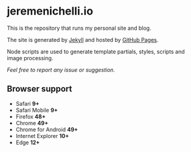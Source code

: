 # jeremenichelli.io

This is the repository that runs my personal site and blog.

The site is generated by [Jekyll][1] and hosted by [GitHub Pages][2].

Node scripts are used to generate template partials, styles, scripts and image processing.

_Feel free to report any issue or suggestion._

## Browser support

- Safari **9+**
- Safari Mobile **9+**
- Firefox **48+**
- Chrome **49+**
- Chrome for Android **49+**
- Internet Explorer **10+**
- Edge **12+**

[1]: https://www.jekyllrb.com
[2]: https://pages.github.com
